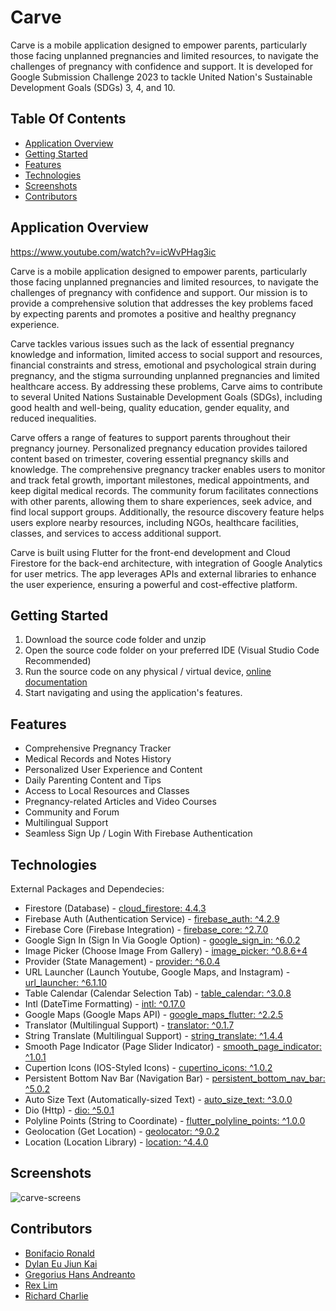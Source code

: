 # Carve

Carve is a mobile application designed to empower parents, particularly those facing unplanned pregnancies and limited resources, to navigate the challenges of pregnancy with confidence and support. It is developed for Google Submission Challenge 2023 to tackle United Nation's Sustainable Development Goals (SDGs) 3, 4, and 10.

## Table Of Contents

- [Application Overview](#application-overview)
- [Getting Started](#getting-started)
- [Features](#features)
- [Technologies](#technologies)
- [Screenshots](#screenshots)
- [Contributors](#contributors)

## Application Overview

https://www.youtube.com/watch?v=icWvPHag3ic

Carve is a mobile application designed to empower parents, particularly those facing unplanned pregnancies and limited resources, to navigate the challenges of pregnancy with confidence and support. Our mission is to provide a comprehensive solution that addresses the key problems faced by expecting parents and promotes a positive and healthy pregnancy experience.

Carve tackles various issues such as the lack of essential pregnancy knowledge and information, limited access to social support and resources, financial constraints and stress, emotional and psychological strain during pregnancy, and the stigma surrounding unplanned pregnancies and limited healthcare access. By addressing these problems, Carve aims to contribute to several United Nations Sustainable Development Goals (SDGs), including good health and well-being, quality education, gender equality, and reduced inequalities.

Carve offers a range of features to support parents throughout their pregnancy journey. Personalized pregnancy education provides tailored content based on trimester, covering essential pregnancy skills and knowledge. The comprehensive pregnancy tracker enables users to monitor and track fetal growth, important milestones, medical appointments, and keep digital medical records. The community forum facilitates connections with other parents, allowing them to share experiences, seek advice, and find local support groups. Additionally, the resource discovery feature helps users explore nearby resources, including NGOs, healthcare facilities, classes, and services to access additional support.

Carve is built using Flutter for the front-end development and Cloud Firestore for the back-end architecture, with integration of Google Analytics for user metrics. The app leverages APIs and external libraries to enhance the user experience, ensuring a powerful and cost-effective platform.

## Getting Started

1. Download the source code folder and unzip 
2. Open the source code folder on your preferred IDE (Visual Studio Code Recommended)
3. Run the source code on any physical / virtual device, [online documentation](https://www.fluttercampus.com/tutorial/4/run-first-application/)
4. Start navigating and using the application's features.

## Features

- Comprehensive Pregnancy Tracker
- Medical Records and Notes History
- Personalized User Experience and Content
- Daily Parenting Content and Tips
- Access to Local Resources and Classes
- Pregnancy-related Articles and Video Courses
- Community and Forum
- Multilingual Support
- Seamless Sign Up / Login With Firebase Authentication

## Technologies

External Packages and Dependecies:
- Firestore (Database) - [cloud_firestore: 4.4.3](https://pub.dev/packages/cloud_firestore) 
- Firebase Auth (Authentication Service) - [firebase_auth: ^4.2.9](https://pub.dev/packages/firebase_auth)
- Firebase Core (Firebase Integration) - [firebase_core: ^2.7.0](https://pub.dev/packages/firebase_core)
- Google Sign In (Sign In Via Google Option) - [google_sign_in: ^6.0.2](https://pub.dev/packages/google_sign_in)
- Image Picker (Choose Image From Gallery) - [image_picker: ^0.8.6+4](https://pub.dev/packages/image_picker)
- Provider (State Management) - [provider: ^6.0.4](https://pub.dev/packages/provider)
- URL Launcher (Launch Youtube, Google Maps, and Instagram) - [url_launcher: ^6.1.10](https://pub.dev/packages/url_launcher)
- Table Calendar (Calendar Selection Tab) - [table_calendar: ^3.0.8](https://pub.dev/packages/table_calendar)
- Intl (DateTime Formatting) - [intl: ^0.17.0](https://pub.dev/packages/gsheets)
- Google Maps (Google Maps API) - [google_maps_flutter: ^2.2.5](https://pub.dev/packages/google_maps_flutter)
- Translator (Multilingual Support) - [translator: ^0.1.7](https://pub.dev/packages/translator)
- String Translate (Multilingual Support) - [string_translate: ^1.4.4](https://pub.dev/packages/string_translate)
- Smooth Page Indicator (Page Slider Indicator) - [smooth_page_indicator: ^1.0.1](https://pub.dev/packages/smooth_page_indicator)
- Cupertion Icons (IOS-Styled Icons) - [cupertino_icons: ^1.0.2](https://pub.dev/packages/cupertino_icons)
- Persistent Bottom Nav Bar (Navigation Bar) - [persistent_bottom_nav_bar: ^5.0.2](https://pub.dev/packages/persistent_bottom_nav_bar)
- Auto Size Text (Automatically-sized Text) - [auto_size_text: ^3.0.0](https://pub.dev/packages/auto_size_text)
- Dio (Http) - [dio: ^5.0.1](https://pub.dev/packages/dio)
- Polyline Points (String to Coordinate) - [flutter_polyline_points: ^1.0.0](https://pub.dev/packages/flutter_polyline_points)
- Geolocation (Get Location) - [geolocator: ^9.0.2](https://pub.dev/packages/geolocator)
- Location (Location Library) - [location: ^4.4.0](https://pub.dev/packages/location)

## Screenshots

![carve-screens](https://github.com/bonifacioronald/carve/assets/106251683/619750c6-b06b-4367-8c8a-c2ed65cac8ce)
  
## Contributors

- [Bonifacio Ronald](https://github.com/bonifacioronald)
- [Dylan Eu Jiun Kai](https://github.com/dylan-1006)
- [Gregorius Hans Andreanto](https://github.com/ExistCode)
- [Rex Lim](https://github.com/sexxyrexxy)
- [Richard Charlie](https://github.com/CharlieCheebay)
